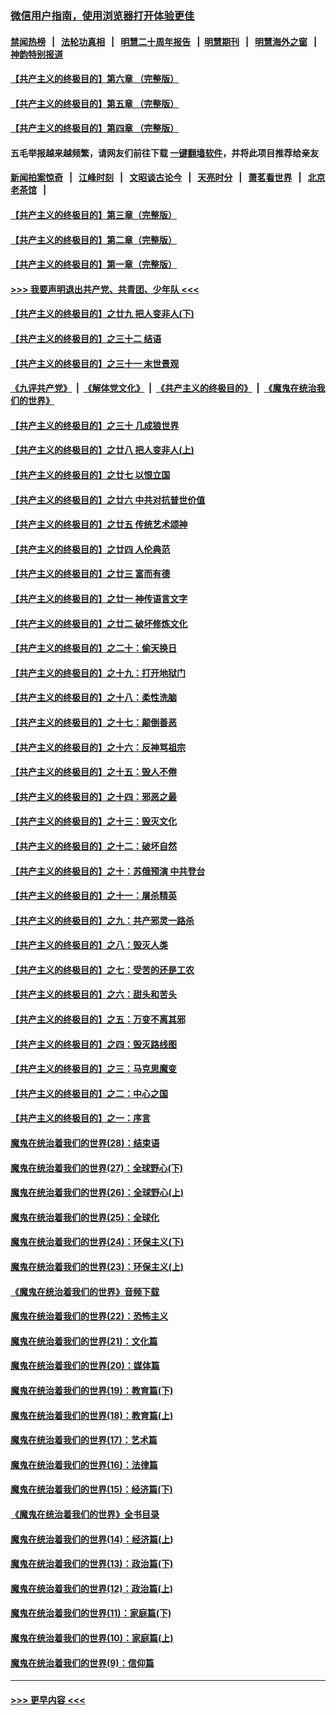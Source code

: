 ### [微信用户指南，使用浏览器打开体验更佳](https://github.com/gfw-breaker/banned-news1/blob/master/indexes/wechat-guide.md?t=0)
#### [禁闻热榜](热点新闻.md?t=0)  &nbsp;&nbsp;|&nbsp;&nbsp; [法轮功真相](https://github.com/gfw-breaker/truth/blob/master/README.md?t=0) &nbsp;&nbsp;|&nbsp;&nbsp; [明慧二十周年报告](https://github.com/gfw-breaker/mh-reports/blob/master/README.md?t=0) &nbsp;&nbsp;|&nbsp;&nbsp;[明慧期刊](https://github.com/gfw-breaker/mh-qikan) &nbsp;&nbsp;|&nbsp;&nbsp; [明慧海外之窗](https://github.com/gfw-breaker/mh-news/blob/master/README.md?t=0) &nbsp;&nbsp;|&nbsp;&nbsp; [神韵特别报道](https://github.com/gfw-breaker/mh-news/blob/master/shenyun.md?t=0)
#### [【共产主义的终极目的】第六章 （完整版）](../pages/nsc422/n11428913.md?t=02161744) 
#### [【共产主义的终极目的】第五章 （完整版）](../pages/nsc422/n11428912.md?t=02161744) 
#### [【共产主义的终极目的】第四章 （完整版）](../pages/nsc422/n11428907.md?t=02161744) 
#### 五毛举报越来越频繁，请网友们前往下载 [一键翻墙软件](https://github.com/gfw-breaker/ssr-accounts)，并将此项目推荐给亲友
#### [新闻拍案惊奇](https://github.com/gfw-breaker/banned-news1/blob/master/pages/link4.md) &nbsp;&nbsp;|&nbsp;&nbsp; [江峰时刻](https://github.com/gfw-breaker/banned-news1/blob/master/pages/link4.md) &nbsp;&nbsp;|&nbsp;&nbsp; [文昭谈古论今](https://github.com/gfw-breaker/banned-news1/blob/master/pages/link4.md) &nbsp;&nbsp;|&nbsp;&nbsp; [天亮时分](https://github.com/gfw-breaker/banned-news1/blob/master/pages/link4.md) &nbsp;&nbsp;|&nbsp;&nbsp; [萧茗看世界](https://github.com/gfw-breaker/banned-news1/blob/master/pages/link4.md) &nbsp;&nbsp;|&nbsp;&nbsp; [北京老茶馆](https://github.com/gfw-breaker/banned-news1/blob/master/pages/link4.md) &nbsp;&nbsp;|&nbsp;&nbsp; 
#### [【共产主义的终极目的】第三章（完整版）](../pages/nsc422/n11428848.md?t=02161744) 
#### [【共产主义的终极目的】第二章（完整版）](../pages/nsc422/n11428831.md?t=02161744) 
#### [【共产主义的终极目的】第一章（完整版）](../pages/nsc422/n11417651.md?t=02161744) 
#### [>>> 我要声明退出共产党、共青团、少年队 <<<](https://github.com/begood0513/goodnews/blob/master/quit/letter.md) 
#### [【共产主义的终极目的】之廿九 把人变非人(下)](../pages/nsc422/n11344140.md?t=02161744) 
#### [【共产主义的终极目的】之三十二 结语](../pages/nsc422/n11360535.md?t=02161744) 
#### [【共产主义的终极目的】之三十一 末世景观](../pages/nsc422/n11351129.md?t=02161744) 
#### [《九评共产党》](https://github.com/begood0513/9ping.md/blob/master/README.md) &nbsp;|&nbsp; [《解体党文化》](../../../../jtdwh.md/blob/master/README.md)  &nbsp;|&nbsp; [《共产主义的终极目的》](../../../../gczydzjmd.md/blob/master/README.md) &nbsp;|&nbsp; [《魔鬼在统治我们的世界》](../../../../mgztzwmdsj.md/blob/master/README.md) 
#### [【共产主义的终极目的】之三十 几成狼世界](../pages/nsc422/n11348280.md?t=02161744) 
#### [【共产主义的终极目的】之廿八 把人变非人(上)](../pages/nsc422/n11340492.md?t=02161744) 
#### [【共产主义的终极目的】之廿七 以恨立国](../pages/nsc422/n11336944.md?t=02161744) 
#### [【共产主义的终极目的】之廿六 中共对抗普世价值](../pages/nsc422/n11324785.md?t=02161744) 
#### [【共产主义的终极目的】之廿五 传统艺术颂神](../pages/nsc422/n11296396.md?t=02161744) 
#### [【共产主义的终极目的】之廿四 人伦典范](../pages/nsc422/n11296397.md?t=02161744) 
#### [【共产主义的终极目的】之廿三 富而有德](../pages/nsc422/n11283598.md?t=02161744) 
#### [【共产主义的终极目的】之廿一 神传语言文字](../pages/nsc422/n11263265.md?t=02161744) 
#### [【共产主义的终极目的】之廿二 破坏修炼文化](../pages/nsc422/n11245728.md?t=02161744) 
#### [【共产主义的终极目的】之二十：偷天换日](../pages/nsc422/n11238846.md?t=02161744) 
#### [【共产主义的终极目的】之十九：打开地狱门](../pages/nsc422/n11206376.md?t=02161744) 
#### [【共产主义的终极目的】之十八：柔性洗脑](../pages/nsc422/n11199994.md?t=02161744) 
#### [【共产主义的终极目的】之十七：颠倒善恶](../pages/nsc422/n11179782.md?t=02161744) 
#### [【共产主义的终极目的】之十六：反神骂祖宗](../pages/nsc422/n11166798.md?t=02161744) 
#### [【共产主义的终极目的】之十五：毁人不倦](../pages/nsc422/n11166792.md?t=02161744) 
#### [【共产主义的终极目的】之十四：邪恶之最](../pages/nsc422/n11150249.md?t=02161744) 
#### [【共产主义的终极目的】之十三：毁灭文化](../pages/nsc422/n11135227.md?t=02161744) 
#### [【共产主义的终极目的】之十二：破坏自然](../pages/nsc422/n11135214.md?t=02161744) 
#### [【共产主义的终极目的】之十：苏俄预演 中共登台](../pages/nsc422/n11118424.md?t=02161744) 
#### [【共产主义的终极目的】之十一：屠杀精英](../pages/nsc422/n11118442.md?t=02161744) 
#### [【共产主义的终极目的】之九：共产邪灵一路杀](../pages/nsc422/n11114139.md?t=02161744) 
#### [【共产主义的终极目的】之八：毁灭人类](../pages/nsc422/n11108503.md?t=02161744) 
#### [【共产主义的终极目的】之七：受苦的还是工农](../pages/nsc422/n11101809.md?t=02161744) 
#### [【共产主义的终极目的】之六：甜头和苦头](../pages/nsc422/n11096971.md?t=02161744) 
#### [【共产主义的终极目的】之五：万变不离其邪](../pages/nsc422/n11091285.md?t=02161744) 
#### [【共产主义的终极目的】之四：毁灭路线图](../pages/nsc422/n11086284.md?t=02161744) 
#### [【共产主义的终极目的】之三：马克思魔变](../pages/nsc422/n11061941.md?t=02161744) 
#### [【共产主义的终极目的】之二：中心之国](../pages/nsc422/n11047728.md?t=02161744) 
#### [【共产主义的终极目的】之一：序言](../pages/nsc422/n11086077.md?t=02161744) 
#### [魔鬼在统治着我们的世界(28)：结束语](../pages/nsc422/n10936246.md?t=02161744) 
#### [魔鬼在统治着我们的世界(27)：全球野心(下)](../pages/nsc422/n10928319.md?t=02161744) 
#### [魔鬼在统治着我们的世界(26)：全球野心(上)](../pages/nsc422/n10900318.md?t=02161744) 
#### [魔鬼在统治着我们的世界(25)：全球化](../pages/nsc422/n10788205.md?t=02161744) 
#### [魔鬼在统治着我们的世界(24)：环保主义(下)](../pages/nsc422/n10695307.md?t=02161744) 
#### [魔鬼在统治着我们的世界(23)：环保主义(上)](../pages/nsc422/n10688613.md?t=02161744) 
#### [《魔鬼在统治着我们的世界》音频下载](../pages/nsc422/n10635553.md?t=02161744) 
#### [魔鬼在统治着我们的世界(22)：恐怖主义](../pages/nsc422/n10614727.md?t=02161744) 
#### [魔鬼在统治着我们的世界(21)：文化篇](../pages/nsc422/n10597706.md?t=02161744) 
#### [魔鬼在统治着我们的世界(20)：媒体篇](../pages/nsc422/n10586579.md?t=02161744) 
#### [魔鬼在统治着我们的世界(19)：教育篇(下)](../pages/nsc422/n10564808.md?t=02161744) 
#### [魔鬼在统治着我们的世界(18)：教育篇(上)](../pages/nsc422/n10526970.md?t=02161744) 
#### [魔鬼在统治着我们的世界(17)：艺术篇](../pages/nsc422/n10499093.md?t=02161744) 
#### [魔鬼在统治着我们的世界(16)：法律篇](../pages/nsc422/n10485969.md?t=02161744) 
#### [魔鬼在统治着我们的世界(15)：经济篇(下)](../pages/nsc422/n10469975.md?t=02161744) 
#### [《魔鬼在统治着我们的世界》全书目录](../pages/nsc422/n10464261.md?t=02161744) 
#### [魔鬼在统治着我们的世界(14)：经济篇(上)](../pages/nsc422/n10457370.md?t=02161744) 
#### [魔鬼在统治着我们的世界(13)：政治篇(下)](../pages/nsc422/n10448270.md?t=02161744) 
#### [魔鬼在统治着我们的世界(12)：政治篇(上)](../pages/nsc422/n10444576.md?t=02161744) 
#### [魔鬼在统治着我们的世界(11)：家庭篇(下)](../pages/nsc422/n10440961.md?t=02161744) 
#### [魔鬼在统治着我们的世界(10)：家庭篇(上)](../pages/nsc422/n10435448.md?t=02161744) 
#### [魔鬼在统治着我们的世界(9)：信仰篇](../pages/nsc422/n10432159.md?t=02161744) 

----
#### [ >>> 更早内容 <<< ](../indexes/nsc422-earlier.md)
